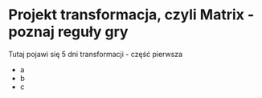 # Projekt transformacja, czyli Matrix - poznaj reguły gry

Tutaj pojawi się 5 dni transformacji - część pierwsza
- a
- b
- c
